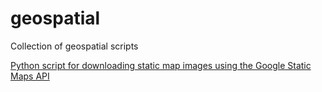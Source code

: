 # geospatial
Collection of geospatial scripts

[Python script for downloading static map images using the Google Static Maps API](https://github.com/emmanueldogbey/geospatial/blob/d8c7dd9813978093709c538e639e455dd9a14976/gmaps-static-map-api.py)
